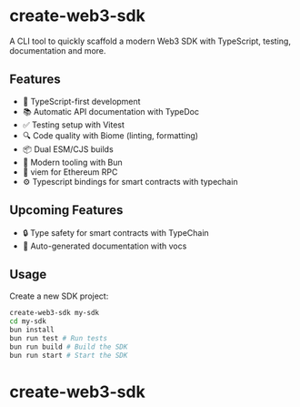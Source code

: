 # create-web3-sdk

A CLI tool to quickly scaffold a modern Web3 SDK with TypeScript, testing, documentation and more.

## Features

- 🚀 TypeScript-first development
- 📚 Automatic API documentation with TypeDoc
- ✅ Testing setup with Vitest
- 🔍 Code quality with Biome (linting, formatting)
- 📦 Dual ESM/CJS builds
- 🌟 Modern tooling with Bun
- 🔗 viem for Ethereum RPC 
- ⚙️ Typescript bindings for smart contracts with typechain

## Upcoming Features
- 🔒 Type safety for smart contracts with TypeChain
- 📖 Auto-generated documentation with vocs

## Usage

Create a new SDK project:

```bash
create-web3-sdk my-sdk
cd my-sdk
bun install
bun run test # Run tests
bun run build # Build the SDK
bun run start # Start the SDK
```

# create-web3-sdk
